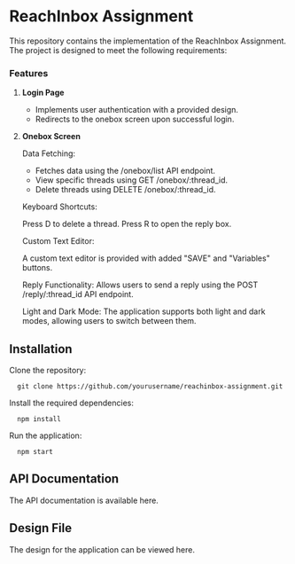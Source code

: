 # ReachInbox Assignment

This repository contains the implementation of the ReachInbox Assignment. The project is designed to meet the following requirements:

### Features

1. **Login Page**
   - Implements user authentication with a provided design.
   - Redirects to the onebox screen upon successful login.

3. **Onebox Screen**

   Data Fetching:
   
      - Fetches data using the /onebox/list API endpoint.
      - View specific threads using GET /onebox/:thread_id.
      - Delete threads using DELETE /onebox/:thread_id.
   
   Keyboard Shortcuts:

      Press D to delete a thread.
      Press R to open the reply box.

   Custom Text Editor:

      A custom text editor is provided with added "SAVE" and "Variables" buttons.

   Reply Functionality:
      Allows users to send a reply using the POST /reply/:thread_id API endpoint.


   Light and Dark Mode:
      The application supports both light and dark modes, allowing users to switch between them.

## Installation

Clone the repository:

      git clone https://github.com/yourusername/reachinbox-assignment.git

Install the required dependencies:

      npm install

Run the application:

      npm start


## API Documentation
The API documentation is available here.

## Design File
The design for the application can be viewed here.
